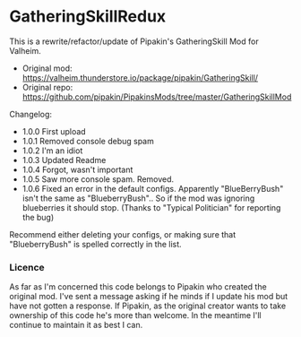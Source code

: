 # GatheringSkillRedux
This is a rewrite/refactor/update of Pipakin's GatheringSkill Mod for Valheim.

- Original mod: https://valheim.thunderstore.io/package/pipakin/GatheringSkill/
- Original repo: https://github.com/pipakin/PipakinsMods/tree/master/GatheringSkillMod

Changelog:
- 1.0.0 First upload
- 1.0.1 Removed console debug spam
- 1.0.2 I'm an idiot
- 1.0.3 Updated Readme
- 1.0.4 Forgot, wasn't important
- 1.0.5 Saw more console spam. Removed.
- 1.0.6 Fixed an error in the default configs. Apparently "BlueBerryBush" isn't the same as "BlueberryBush".. So if the mod was ignoring blueberries it should stop. (Thanks to "Typical Politician" for reporting the bug)

Recommend either deleting your configs, or making sure that "BlueberryBush" is spelled correctly in the list.

### Licence

As far as I'm concerned this code belongs to Pipakin who created the original mod. I've sent a message asking if he minds if I update his mod but have not gotten a response. If Pipakin, as the original creator wants to take ownership of this code he's more than welcome. In the meantime I'll continue to maintain it as best I can.